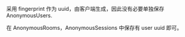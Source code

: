 
采用 fingerprint 作为 uuid，由客户端生成，因此没有必要单独保存 AnonymousUsers.

在 AnonymousRooms，AnonymousSessions 中保存有 user uuid 即可。




